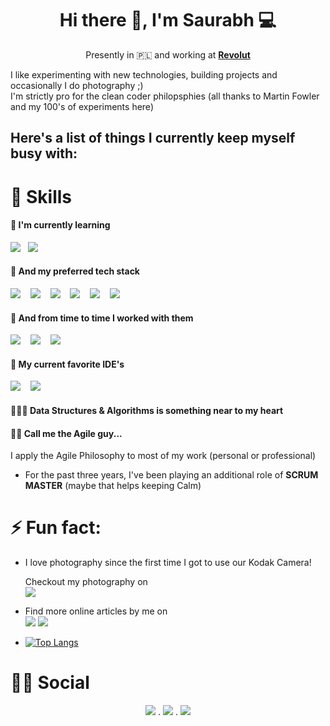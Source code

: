 <!--
**saurabhpro/saurabhpro** is a ✨ _special_ ✨ repository because its `README.md` (this file) appears on your GitHub profile.

Here are some ideas to get you started:

- 🔭 I’m currently working on ...
- 🌱 I’m currently learning ...
- 👯 I’m looking to collaborate on ...
- 🤔 I’m looking for help with ...
- 💬 Ask me about ...
- 📫 How to reach me: ...
- 😄 Pronouns: ...
- ⚡ Fun fact: ...
-->

<h1 align='center'> Hi there 👋, I'm Saurabh  💻 </h1>

<p align='center'>
  Presently in 🇵🇱 and working at <b><a href="https://www.linkedin.com/company/revolut" >Revolut</a></b>
</p>

I like experimenting with new technologies, building projects and occasionally I do photography ;)<br/>
I'm strictly pro for the clean coder philopsphies (all thanks to Martin Fowler and my 100's of experiments here)

## Here's a list of things I currently keep myself busy with:

# 🚀 Skills

<h4>🌱 I'm currently learning</h4>
<p >
  <img src="https://img.shields.io/badge/react%20-%2361DAFB.svg?&style=for-the-badge&logo=react&logoColor=white" />&nbsp;&nbsp;&nbsp;<img src="https://img.shields.io/badge/amazon%20aws%20-%23232F3E.svg?&style=for-the-badge&logo=amazon%20aws&logoColor=white" />&nbsp;&nbsp;&nbsp;<!--<img src="https://img.shields.io/badge/jest%20-%23c21325.svg?&style=for-the-badge&logo=jest&logoColor=white" />&nbsp;&nbsp;&nbsp;-->
</p>

<h4>🤘 And my preferred tech stack</h4>
<p>
  <img src="https://img.shields.io/badge/java%20-%23007396.svg?&style=for-the-badge&logo=java&logoColor=white" />&nbsp;&nbsp;&nbsp;
  <img src="https://img.shields.io/badge/javascript%20-%23F7DF1E.svg?&style=for-the-badge&logo=javascript&logoColor=white" />&nbsp;&nbsp;&nbsp;
  <img src="https://img.shields.io/badge/rest%20api%20-%2385EA2D.svg?&style=for-the-badge&logo=swagger&logoColor=white" />&nbsp;&nbsp;&nbsp;
  <img src="https://img.shields.io/badge/springboot%20-%236DB33F.svg?&style=for-the-badge&logo=spring&logoColor=white" />&nbsp;&nbsp;&nbsp;
  <img src="https://img.shields.io/badge/mongodb%20-%2347A248.svg?&style=for-the-badge&logo=mongodb&logoColor=white" />&nbsp;&nbsp;&nbsp;
  <img src="https://img.shields.io/badge/mysql%20-%234479A1.svg?&style=for-the-badge&logo=mysql&logoColor=white" />&nbsp;&nbsp;&nbsp;
</p>

<h4>🤙 And from time to time I worked with them</h4>
<p>
  <!--<img src="https://img.shields.io/badge/c%20Sharp%20-%23239120.svg?&style=for-the-badge&logo=c%20sharp&logoColor=white" />&nbsp;&nbsp;&nbsp;-->
  <img src="https://img.shields.io/badge/typescript%20-%23007ACC.svg?&style=for-the-badge&logo=typescript&logoColor=white" />&nbsp;&nbsp;&nbsp;
  <!--<img src="https://img.shields.io/badge/Angular%20-%23DD0031.svg?&style=for-the-badge&logo=angular&logoColor=white" />&nbsp;&nbsp;&nbsp;-->
  <img src="https://img.shields.io/badge/node.js%20-%23339933.svg?&style=for-the-badge&logo=node.js&logoColor=white" />&nbsp;&nbsp;&nbsp;
  <img src="https://img.shields.io/badge/python%20-%233776AB.svg?&style=for-the-badge&logo=python&logoColor=white" />&nbsp;&nbsp;&nbsp;

</p>

<h4>🤝 My current favorite IDE's</h4>
<p>
  <img src="https://img.shields.io/badge/intellij%20Idea%20-%23000000.svg?&style=for-the-badge&logo=intellij%20idea&logoColor=white" />&nbsp;&nbsp;&nbsp;
  <img src="https://img.shields.io/badge/VS%20Code%20-%23007ACC.svg?&style=for-the-badge&logo=Visual%20Studio%20Code&logoColor=white" />&nbsp;&nbsp;&nbsp;
</p>

<h4> 
🏄🏻‍♂️ Data Structures & Algorithms is something near to my heart
</h4>

<h4>🙋‍♂️ Call me the Agile guy...</h4>

I apply the Agile Philosophy to most of my work (personal or professional)

- For the past three years, I've been playing an additional role of **SCRUM MASTER** (maybe that helps keeping Calm)
</p>

# ⚡ Fun fact:

- <p>I love photography since the first time I got to use our Kodak Camera!</p> Checkout my photography  on <br/>
  <a href="https://www.instagram.com/saurabh_kr/"><img src="https://img.shields.io/badge/instagram-%23E4405F.svg?&style=for-the-badge&logo=instagram&logoColor=white"></a>

- Find more online articles by me on <br/>
[<img src="https://img.shields.io/badge/medium-%2312100E.svg?&style=for-the-badge&logo=medium&logoColor=white"/>](https://medium.com/@saurabhk15)
<a href="ttps://dev.to/saurabhpro/" ><img src="https://img.shields.io/badge/DEV.TO-%230A0A0A.svg?&style=for-the-badge&logo=dev-dot-to&logoColor=white"></a>

  <!-- https://github.com/anuraghazra/github-readme-stats -->

* [![Top Langs](https://github-readme-stats.vercel.app/api/top-langs/?username=saurabhpro&layout=compact)](https://github.com/saurabhpro)

# 👨👩 Social

<p align=center>
<a href="https://www.linkedin.com/in/saurabhk15"><img src="https://img.shields.io/badge/linkedin-%230077B5.svg?&style=for-the-badge&logo=linkedin&logoColor=white" /></a> . 
<a href="https://www.instagram.com/saurabh_kr/"><img src="https://img.shields.io/badge/instagram-%23E4405F.svg?&style=for-the-badge&logo=instagram&logoColor=white"></a> . 
<a href="mailto:saurabh15@outlook.com"><img src="https://img.shields.io/badge/outlook-%230078D4.svg?&style=for-the-badge&logo=microsoft%20outlook&logoColor=white" /></a>
</p>
